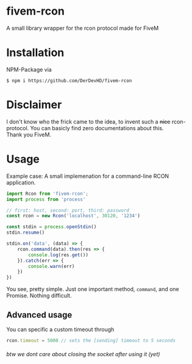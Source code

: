 # fivem-rcon
A small library wrapper for the rcon protocol made for FiveM

# Installation
NPM-Package via

```
$ npm i https://github.com/DerDevHD/fivem-rcon
```

# Disclaimer
I don't know who the frick came to the idea, to invent such a ~~nice~~ rcon-protocol. You can basicly find zero documentations about this.  
Thank you FiveM.

# Usage
Example case: A small implemenation for a command-line RCON application.
```js
import Rcon from 'fivem-rcon';
import process from 'process'

// first: host, second: port, third: password
const rcon = new Rcon('localhost', 30120, '1234')

const stdin = process.openStdin()
stdin.resume()

stdin.on('data', (data) => {
    rcon.command(data).then(res => {
        console.log(res.get())
    }).catch(err => {
        console.warn(err)
    })
})
```

You see, pretty simple. Just one important method, `command`, and one Promise. Nothing difficult.

## Advanced usage
You can specific a custom timeout through
```js
rcon.timeout = 5000 // sets the [sending] timeout to 5 seconds
```

###### btw we dont care about closing the socket after using it (yet)